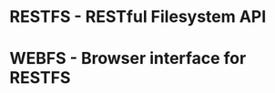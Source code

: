 RESTFS - RESTful Filesystem API
===============================

WEBFS - Browser interface for RESTFS
====================================
